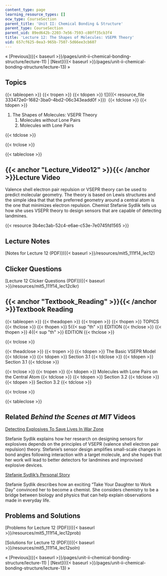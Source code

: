 ```yaml
---
content_type: page
learning_resource_types: []
ocw_type: CourseSection
parent_title: 'Unit II: Chemical Bonding & Structure'
parent_type: CourseSection
parent_uid: 89ed642b-2203-7e56-7593-c80ff35cb3f4
title: 'Lecture 12: The Shapes of Molecules: VSEPR Theory'
uid: 657cf625-0ea3-965b-7507-5d66ee3cb607
---
```


« [Previous]({{< baseurl >}}/pages/unit-ii-chemical-bonding-structure/lecture-11) | [Next]({{< baseurl >}}/pages/unit-ii-chemical-bonding-structure/lecture-13) »

Topics
------

{{< tableopen >}}
{{< tropen >}}
{{< tdopen >}}
![]({{< resource_file 333472e0-1682-3ba0-4bd2-06c343eadd0f >}}) 
{{< tdclose >}}
{{< tdopen >}}


1.  The Shapes of Molecules: VSEPR Theory
    1.  Molecules _without_ Lone Pairs
    2.  Molecules _with_ Lone Pairs


{{< tdclose >}}

{{< trclose >}}

{{< tableclose >}}

{{< anchor "Lecture_Video12" >}}{{< /anchor >}}Lecture Video
------------------------------------------------------------

Valence shell electron pair repulsion or VSEPR theory can be used to predict molecular geometry. The theory is based on Lewis structures and the simple idea that that the preferred geometry around a central atom is the one that minimizes electron repulsion. Chemist Stefanie Sydlik tells us how she uses VSEPR theory to design sensors that are capable of detecting landmines.

{{< resource 3b4ec3ab-52c4-e6ae-c53e-7e0745fd1565 >}}

Lecture Notes
-------------

[Notes for Lecture 12 (PDF)]({{< baseurl >}}/resources/mit5_111f14_lec12)

Clicker Questions
-----------------

[Lecture 12 Clicker Questions (PDF)]({{< baseurl >}}/resources/mit5_111f14_lec12clkr)

{{< anchor "Textbook_Reading" >}}{{< /anchor >}}Textbook Reading
----------------------------------------------------------------

{{< tableopen >}}
{{< theadopen >}}
{{< tropen >}}
{{< thopen >}}
TOPICS
{{< thclose >}}
{{< thopen >}}
5{{< sup "th" >}} EDITION
{{< thclose >}}
{{< thopen >}}
4{{< sup "th" >}} EDITION
{{< thclose >}}

{{< trclose >}}

{{< theadclose >}}
{{< tropen >}}
{{< tdopen >}}
The Basic VSEPR Model
{{< tdclose >}}
{{< tdopen >}}
Section 3.1
{{< tdclose >}}
{{< tdopen >}}
Section 3.1
{{< tdclose >}}

{{< trclose >}}
{{< tropen >}}
{{< tdopen >}}
Molecules with Lone Pairs on the Central Atom
{{< tdclose >}}
{{< tdopen >}}
Section 3.2
{{< tdclose >}}
{{< tdopen >}}
Section 3.2
{{< tdclose >}}

{{< trclose >}}

{{< tableclose >}}

Related _Behind the Scenes at MIT_ Videos
-----------------------------------------

[Detecting Explosives To Save Lives In War Zone](http://techtv.mit.edu/videos/24166-detecting-explosives-to-save-lives-in-war-zone)

Stefanie Sydlik explains how her research on designing sensors for explosives depends on the principles of VSEPR (valence shell electron pair repulsion) theory. Stefanie’s sensor design amplifies small-scale changes in bond angles following interaction with a target molecule, and she hopes that her work will lead to better detectors for landmines and improvised explosive devices.

[Stefanie Sydlik’s Personal Story](http://techtv.mit.edu/videos/24165-stefanie-sydlik-s-personal-story)

Stefanie Sydlik describes how an exciting “Take Your Daughter to Work Day” convinced her to become a chemist. She considers chemistry to be a bridge between biology and physics that can help explain observations made in everyday life.

Problems and Solutions
----------------------

[Problems for Lecture 12 (PDF)]({{< baseurl >}}/resources/mit5_111f14_lec12prob)

[Solutions for Lecture 12 (PDF)]({{< baseurl >}}/resources/mit5_111f14_lec12soln)

« [Previous]({{< baseurl >}}/pages/unit-ii-chemical-bonding-structure/lecture-11) | [Next]({{< baseurl >}}/pages/unit-ii-chemical-bonding-structure/lecture-13) »